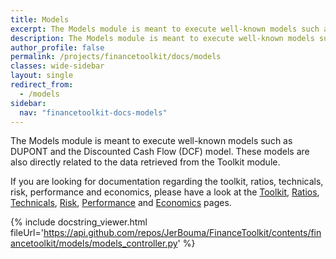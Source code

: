 ```yaml
---
title: Models
excerpt: The Models module is meant to execute well-known models such as DUPONT and the Discounted Cash Flow (DCF) model. These models are also directly related to the data retrieved from the Toolkit module.
description: The Models module is meant to execute well-known models such as DUPONT and the Discounted Cash Flow (DCF) model. These models are also directly related to the data retrieved from the Toolkit module.
author_profile: false
permalink: /projects/financetoolkit/docs/models
classes: wide-sidebar
layout: single
redirect_from:
  - /models
sidebar:
  nav: "financetoolkit-docs-models"
---
```


The Models module is meant to execute well-known models such as DUPONT and the Discounted Cash Flow (DCF) model. These models are also directly related to the data retrieved from the Toolkit module.

If you are looking for documentation regarding the toolkit, ratios, technicals, risk, performance and economics, please have a look at the [Toolkit](/projects/financetoolkit/docs), [Ratios](/projects/financetoolkit/docs/ratios), [Technicals](/projects/financetoolkit/docs/technicals), [Risk](/projects/financetoolkit/docs/risk), [Performance](/projects/financetoolkit/docs/performance) and [Economics](/projects/financetoolkit/docs/economics) pages.

{% include docstring_viewer.html fileUrl='https://api.github.com/repos/JerBouma/FinanceToolkit/contents/financetoolkit/models/models_controller.py' %}